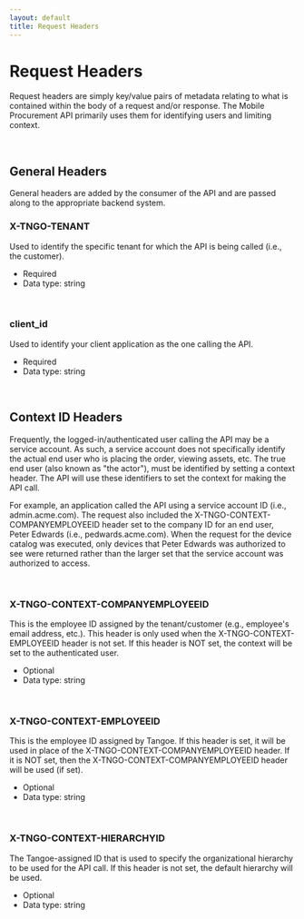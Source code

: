 ```yaml
---
layout: default
title: Request Headers 
---
```



# Request Headers

Request headers are simply key/value pairs of metadata relating to what is contained within the body of a request and/or response. The Mobile Procurement API primarily uses them for identifying users and limiting context. 

<br />

## General Headers

General headers are added by the consumer of the API and are passed along to the appropriate backend system.

### X-TNGO-TENANT
Used to identify the specific tenant for which the API is being called (i.e., the customer).

* Required
* Data type: string

<br>

### client_id
Used to identify your client application as the one calling the API.

* Required
* Data type: string

<br />

## Context ID Headers

Frequently, the logged-in/authenticated user calling the API may be a service account. As such, a service account does not specifically identify the actual end user who is placing the order, viewing assets, etc. The true end user (also known as "the actor"), must be identified by setting a context header. The API will use these identifiers to set the context for making the API call. 

For example, an application called the API using a service account ID (i.e., admin.acme.com). The request also included the X-TNGO-CONTEXT-COMPANYEMPLOYEEID header set to the company ID for an end user, Peter Edwards (i.e., pedwards.acme.com). When the request for the device catalog was executed, only devices that Peter Edwards was authorized to see were returned rather than the larger set that the service account was authorized to access.

<br>

### X-TNGO-CONTEXT-COMPANYEMPLOYEEID

This is the employee ID assigned by the tenant/customer (e.g., employee's email address, etc.). This header is only used when the X-TNGO-CONTEXT-EMPLOYEEID header is not set. If this header is NOT set, the context will be set to the authenticated user. 

* Optional
* Data type: string

<br>

### X-TNGO-CONTEXT-EMPLOYEEID 

This is the employee ID assigned by Tangoe. If this header is set, it will be used in place of the X-TNGO-CONTEXT-COMPANYEMPLOYEEID header. If it is NOT set, then the X-TNGO-CONTEXT-COMPANYEMPLOYEEID header will be used (if set).

* Optional
* Data type: string

<br>

### X-TNGO-CONTEXT-HIERARCHYID 

The Tangoe-assigned ID that is used to specify the organizational hierarchy to be used for the API call. If this header is not set, the default hierarchy will be used.

* Optional
* Data type: string

